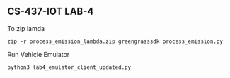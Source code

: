## CS-437-IOT LAB-4

To zip lamda

````
zip -r process_emission_lambda.zip greengrasssdk process_emission.py
````

Run Vehicle Emulator
````
python3 lab4_emulator_client_updated.py
````
 